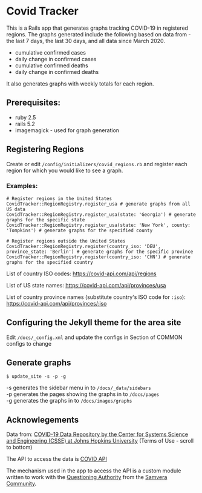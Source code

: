 # Covid Tracker

This is a Rails app that generates graphs tracking COVID-19 in registered regions.  The graphs generated include the following based on data from  - the last 7 days, the last 30 days, and all data since March 2020.
 
* cumulative confirmed cases 
* daily change in confirmed cases
* cumulative confirmed deaths
* daily change in confirmed deaths

It also generates graphs with weekly totals for each region.

## Prerequisites:

* ruby 2.5
* rails 5.2
* imagemagick - used for graph generation

## Registering Regions

Create or edit `/config/initializers/covid_regions.rb` and register each region for which you would like to see a graph.

### Examples:

```
# Register regions in the United States
CovidTracker::RegionRegistry.register_usa # generate graphs from all US data
CovidTracker::RegionRegistry.register_usa(state: 'Georgia') # generate graphs for the specific state
CovidTracker::RegionRegistry.register_usa(state: 'New York', county: 'Tompkins') # generate graphs for the specified county

# Register regions outside the United States
CovidTracker::RegionRegistry.register(country_iso: 'DEU', province_state: 'Berlin') # generate graphs for the specific province
CovidTracker::RegionRegistry.register(country_iso: 'CHN') # generate graphs for the specified country
```

List of country ISO codes: https://covid-api.com/api/regions

List of US state names: https://covid-api.com/api/provinces/usa

List of country province names (substitute country's ISO code for `:iso`): https://covid-api.com/api/provinces/:iso 

## Configuring the Jekyll theme for the area site

Edit `/docs/_config.xml` and update the configs in Section of COMMON configs to change

## Generate graphs

```
$ update_site -s -p -g
```

-s generates the sidebar menu in to `/docs/_data/sidebars` <br />
-p generates the pages showing the graphs in to `/docs/pages` <br />
-g generates the graphs in to `/docs/images/graphs`

## Acknowlegements

Data from: 
[COVID-19 Data Repository by the Center for Systems Science and Engineering (CSSE) at Johns Hopkins University](https://github.com/CSSEGISandData/COVID-19) 
(Terms of Use - scroll to bottom)

The API to access the data is 
[COVID API](https://documenter.getpostman.com/view/10724784/SzYXWz3x?version=latest#8b133941-d8b3-4055-8047-46171581cac4)

The mechanism used in the app to access the API is a custom module written to work with the
[Questioning Authority](https://github.com/samvera/questioning_authority) from the [Samvera Community](https://samvera.org). 
